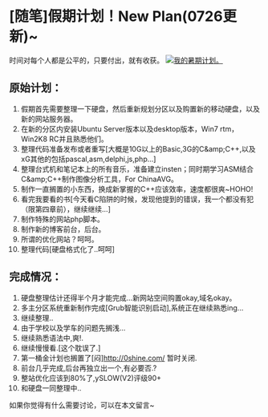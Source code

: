 # [随笔]假期计划！New Plan(0726更新)~

时间对每个人都是公平的，只要付出，就有收获。 [![我的暑期计划。](https://attachment.soulteary.com/2009/06/10/plan.jpg "我的暑期计划。")](https://attachment.soulteary.com/2009/06/10/plan.jpg) 

<!-- more -->

## 原始计划：

1. 假期首先需要整理一下硬盘，然后重新规划分区以及购置新的移动硬盘，以及新的网站服务器。
2. 在新的分区内安装Ubuntu Server版本以及desktop版本，Win7 rtm，Win2K8 RC并且熟悉他们。
3. 整理代码准备发布或者重写[大概是10G以上的Basic,3G的C&amp;amp;C++,以及xG其他的包括pascal,asm,delphi,js,php...]
4. 整理台式机和笔记本上的所有音乐，准备建立insten；同时期学习ASM结合C&amp;amp;C++制作图像分析工具，For ChinaAVG。
5. 制作一直搁置的小东西，换成新掌握的C++应该效率，速度都很爽~HOHO!
6. 看完我要看的书[今天看C陷阱的时候，发现他提到的错误，我一个都没有犯（限第四章前），继续继续...]
7. 制作特殊的网站php脚本。
8. 制作新的博客前台，后台。
9. 所谓的优化网站？呵呵。
10. 整理代码[硬盘格式化了..呵呵]

## 完成情况：

1. 硬盘整理估计还得半个月才能完成...新网站空间购置okay,域名okay。
2. 多主分区系统重新制作完成[Grub智能识别启动],系统正在继续熟悉ing...
3. 继续整理..
4. 由于学校以及学车的问题先搁浅...
5. 继续熟悉语法中,爽!.
6. 继续慢慢看.[这个耽误了.]
7. 第一桶金计划也搁置了[闷]http://0shine.com/ 暂时关闭.
8. 前台几乎完成,后台再独立出一个,有必要否.?  
9. 整站优化应该到80%了,ySLOW(V2)评级90+
10. 和硬盘一同整理中..

如果你觉得有什么需要讨论，可以在本文留言~

